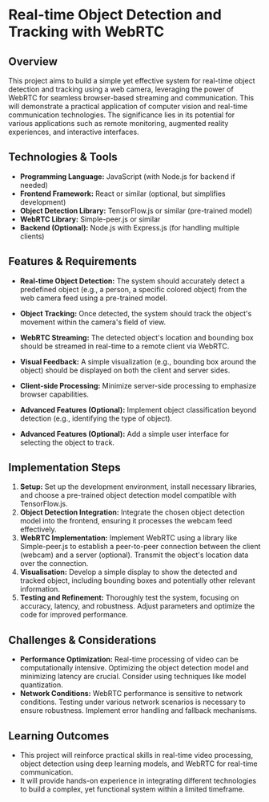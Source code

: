 # Real-time Object Detection and Tracking with WebRTC

## Overview

This project aims to build a simple yet effective system for real-time object detection and tracking using a web camera, leveraging the power of WebRTC for seamless browser-based streaming and communication. This will demonstrate a practical application of computer vision and real-time communication technologies.  The significance lies in its potential for various applications such as remote monitoring, augmented reality experiences, and interactive interfaces.


## Technologies & Tools

* **Programming Language:** JavaScript (with Node.js for backend if needed)
* **Frontend Framework:** React or similar (optional, but simplifies development)
* **Object Detection Library:** TensorFlow.js or similar (pre-trained model)
* **WebRTC Library:** Simple-peer.js or similar
* **Backend (Optional):** Node.js with Express.js (for handling multiple clients)


## Features & Requirements

- **Real-time Object Detection:**  The system should accurately detect a predefined object (e.g., a person, a specific colored object) from the web camera feed using a pre-trained model.
- **Object Tracking:** Once detected, the system should track the object's movement within the camera's field of view.
- **WebRTC Streaming:** The detected object's location and bounding box should be streamed in real-time to a remote client via WebRTC.
- **Visual Feedback:**  A simple visualization (e.g., bounding box around the object) should be displayed on both the client and server sides.
- **Client-side Processing:**  Minimize server-side processing to emphasize browser capabilities.


- **Advanced Features (Optional):**  Implement object classification beyond detection (e.g., identifying the type of object).
- **Advanced Features (Optional):** Add a simple user interface for selecting the object to track.


## Implementation Steps

1. **Setup:** Set up the development environment, install necessary libraries, and choose a pre-trained object detection model compatible with TensorFlow.js.
2. **Object Detection Integration:** Integrate the chosen object detection model into the frontend, ensuring it processes the webcam feed effectively.
3. **WebRTC Implementation:** Implement WebRTC using a library like Simple-peer.js to establish a peer-to-peer connection between the client (webcam) and a server (optional). Transmit the object's location data over the connection.
4. **Visualisation:** Develop a simple display to show the detected and tracked object, including bounding boxes and potentially other relevant information.
5. **Testing and Refinement:** Thoroughly test the system, focusing on accuracy, latency, and robustness.  Adjust parameters and optimize the code for improved performance.


## Challenges & Considerations

- **Performance Optimization:** Real-time processing of video can be computationally intensive. Optimizing the object detection model and minimizing latency are crucial.  Consider using techniques like model quantization.
- **Network Conditions:** WebRTC performance is sensitive to network conditions. Testing under various network scenarios is necessary to ensure robustness.  Implement error handling and fallback mechanisms.

## Learning Outcomes

- This project will reinforce practical skills in real-time video processing, object detection using deep learning models, and WebRTC for real-time communication.
- It will provide hands-on experience in integrating different technologies to build a complex, yet functional system within a limited timeframe.

